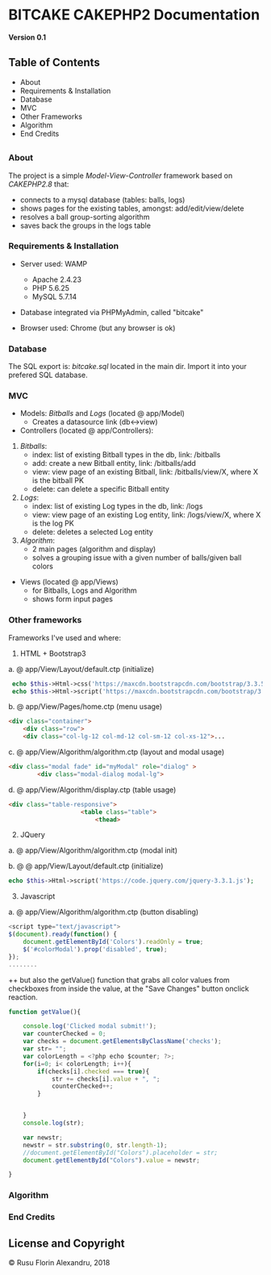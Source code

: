 # BITCAKE CAKEPHP2 Documentation
**Version 0.1**

## Table of Contents
- About
- Requirements & Installation
- Database
- MVC
- Other Frameworks
- Algorithm 
- End Credits
##

### About

The project is a simple *Model-View-Controller* framework based on *CAKEPHP2.8* that:
- connects to a mysql database (tables: balls, logs)
- shows pages for the existing tables, amongst: add/edit/view/delete
- resolves a ball group-sorting algorithm
- saves back the groups in the logs table

### Requirements & Installation

- Server used: WAMP 
	- Apache 2.4.23
	- PHP 5.6.25
	- MySQL 5.7.14

- Database integrated via PHPMyAdmin, called "bitcake"
- Browser used: Chrome (but any browser is ok)


### Database
The SQL export is: *bitcake.sql* located in the main dir.
Import it into your prefered SQL database.

### MVC
- Models: *Bitballs* and *Logs* (located @ app/Model)
	- Creates a datasource link (db<->view)
- Controllers (located @ app/Controllers): 
1. *Bitballs*:
	- index: list of existing Bitball types in the db, link: /bitballs
	- add: create a new Bitball entity, link: /bitballs/add
	- view: view page of an existing Bitball, link: /bitballs/view/X, where X is the bitball PK
	- delete: can delete a specific Bitball entity
2. *Logs*:
	- index: list of existing Log types in the db, link: /logs
	- view: view page of an existing Log entity, link: /logs/view/X, where X is the log PK
	- delete: deletes a selected Log entity
3. *Algorithm*:
	- 2 main pages (algorithm and display)
	- solves a grouping issue with a given number of balls/given ball colors

- Views (located @ app/Views)
	- for Bitballs, Logs and Algorithm
	- shows form input pages 	

### Other frameworks
Frameworks I've used and where:
1. HTML + Bootstrap3 

a. @ app/View/Layout/default.ctp (initialize)
```php
 echo $this->Html->css('https://maxcdn.bootstrapcdn.com/bootstrap/3.3.5/css/bootstrap.min.css');
 echo $this->Html->script('https://maxcdn.bootstrapcdn.com/bootstrap/3.3.5/js/bootstrap.min.js');
```

b. @ app/View/Pages/home.ctp (menu usage)
```html
<div class="container">
    <div class="row">
	<div class="col-lg-12 col-md-12 col-sm-12 col-xs-12">...
```

c. @ app/View/Algorithm/algorithm.ctp (layout and modal usage)
```html
<div class="modal fade" id="myModal" role="dialog" >
        <div class="modal-dialog modal-lg">
```

d. @ app/View/Algorithm/display.ctp (table usage)
```html
<div class="table-responsive">
                    <table class="table">
                        <thead>
```

2. JQuery 

a. @ app/View/Algorithm/algorithm.ctp (modal init)

b. @ @ app/View/Layout/default.ctp (initialize)
```php
echo $this->Html->script('https://code.jquery.com/jquery-3.3.1.js');
```
3. Javascript 

a. @ app/View/Algorithm/algorithm.ctp (button disabling)
```javascript
<script type="text/javascript">
$(document).ready(function() {
    document.getElementById('Colors').readOnly = true;
    $('#colorModal').prop('disabled', true);
});
........
```
++ but also the getValue() function that grabs all color values from checkboxes from inside the value, at the "Save Changes" button onclick reaction. 
```javascript
function getValue(){

    console.log('Clicked modal submit!');
    var counterChecked = 0;
    var checks = document.getElementsByClassName('checks');
    var str= "";
    var colorLength = <?php echo $counter; ?>;
    for(i=0; i< colorLength; i++){
        if(checks[i].checked === true){
            str += checks[i].value + ", ";
            counterChecked++;
        }


    }
    console.log(str);

    var newstr;
    newstr = str.substring(0, str.length-1);
    //document.getElementById("Colors").placeholder = str;
    document.getElementById("Colors").value = newstr;

}
```

### Algorithm


### End Credits



## License and Copyright
© Rusu Florin Alexandru, 2018
